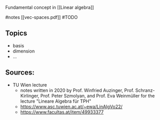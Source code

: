 Fundamental concept in [[Linear algebra]]


#notes [[vec-spaces.pdf]]
#TODO 


## Topics
- basis
- dimension
- ...




## Sources:
- TU Wien lecture
	- notes written in 2020 by Prof. Winfried Auzinger, Prof. Schranz-Kirlinger, Prof. Peter Szmolyan, and Prof. Eva Weinmüller for the lecture "Lineare Algebra für TPH"
	- https://www.asc.tuwien.ac.at/~ewa/LinAlgVo22/
	- https://www.facultas.at/item/49933377